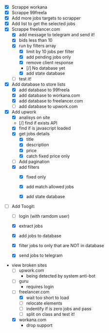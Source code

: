 - [x] Scrappe workana
- [x] Scrappe 99freela
- [x] Add more jobs targets to scrapper
- [x] Add list to get the selected jobs
- [x] Scrappe freelancer.com
    - [x] add message to telegram and send it!
    - [x] bids less than 10
    - [x] run by filters array
        - [x] limit by 10 jobs per filter
        - [x] add pending jobs only
        - [x] remove client response
        - [/] No database yet
        - [x] add state database
    - [ ] test it!

- [x] Add database to store lists
    - [x] add database to 99freela
    - [x] add database to workana.com
    - [x] add database to freelancer.com
    - [ ] add database to upwork.com

- [x] Add upwork
    - [x] analisys on site
    - [/] find if exists API
    - [x] find if is javascript loaded
    - [x] get jobs details
        - [x] title
        - [x] description
        - [x] price
        - [x] catch fixed price only
    - [ ] Add pagination
    - [x] add filters
        - [x] fixed only
        - [x] add match allowed jobs
        - [x] add state database


- [ ] Add Toogit:
    - [ ] login (with ramdom user)
    - [x] extract jobs
    - [x] add jobs to database
    - [x] filter jobs to only that are NOT in database
    - [x] send jobs to telegram


- view broken sites
    - [ ] upwork.com
        - being detected by system anti-bot
    - [ ] guru
        - requires login
    - [ ] freelancer.com
        - [x] wait too short to load
        - [ ] relocate elements
        - [ ] indentify if is zero jobs and pass
        - [ ] split on class and test it!
    - [x] workana.com
        - drop support